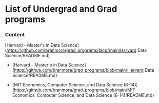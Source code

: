 # List of Undergrad and Grad programs

### Content

[Harvard - Master's in Data Science](https://github.com/branmora/grad_programs/blob/main/Harvard Data Science/README.md)

- [Harvard - Master's in Data Science](https://github.com/branmora/grad_programs/blob/main/Harvard Data Science/README.md)

- [MIT Economics, Computer Science, and Data Science (6-14)](https://github.com/branmora/grad_programs/blob/main/MIT Economics, Computer Science, and Data Science (6-14)/README.md)
